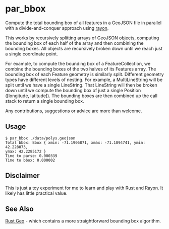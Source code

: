 par_bbox
====

Compute the total bounding box of all features in a GeoJSON file in parallel
with a divide-and-conquer approach using
[rayon](https://github.com/rayon-rs/rayon).

This works by recursively splitting arrays of GeoJSON objects, computing the
bounding box of each half of the array and then combining the bounding boxes.
All objects are recursively broken down until we reach just a single
coordinate point.

For example, to compute the bounding box of a FeatureCollection, we combine
the bounding boxes of the two halves of its Features array. The bounding box
of each Feature geometry is similarly split. Different geometry types have different levels of nesting.
For example, a MultiLineString
will be split until we have a single LineString. That LineString will then be
broken down until we compute the bounding box of just a single Position
([longitude, latitude]). The bounding boxes are then combined up the call
stack to return a single bounding box.

Any contributions, suggestions or advice are more than welcome.

Usage
-----
```
$ par_bbox ./data/polys.geojson
Total bbox: Bbox { xmin: -71.1906871, xmax: -71.1894741, ymin: 42.228073,
ymax: 42.2285172 }
Time to parse: 0.000339
Time to bbox: 0.000002
```


Disclaimer
----------
This is just a toy experiment for me to learn and play with Rust and Rayon. It
likely has little practical value.


See Also
--------
[Rust Geo](https://crates.io/crates/geo) - which contains a more
straightforward bounding box algorithm.
